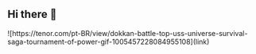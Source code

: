 ## Hi there 👋

<!--
**Jaozinn0/Jaozinn0** is a ✨ _special_ ✨ repository because its `README.md` (this file) appears on your GitHub profile.

Here are some ideas to get you started:

- 🔭 I’m currently working on ...
- 🌱 I’m currently learning ...
- 👯 I’m looking to collaborate on ...
- 🤔 I’m looking for help with ...
- 💬 Ask me about ...
- 📫 How to reach me: ...
- 😄 Pronouns: ...
- ⚡ Fun fact: ...
-->![https://tenor.com/pt-BR/view/dokkan-battle-top-uss-universe-survival-saga-tournament-of-power-gif-1005457228084955108](link)
